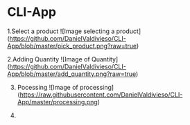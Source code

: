 # CLI-App
1.Select a product
![Image selecting a product]
(https://github.com/DanielValdivieso/CLI-App/blob/master/pick_product.png?raw=true)

2.Adding Quantity
![Image of Quantity]
(https://github.com/DanielValdivieso/CLI-App/blob/master/add_quantity.png?raw=true)

3. Pocessing
![Image of processing]
(https://raw.githubusercontent.com/DanielValdivieso/CLI-App/master/processing.png)

4. 
